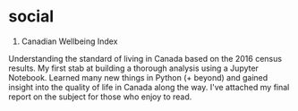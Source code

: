 # social


1. Canadian Wellbeing Index

Understanding the standard of living in Canada based on the 2016 census results. My first stab at building a thorough
analysis using a Jupyter Notebook. Learned many new things in Python (+ beyond) and gained insight into the quality of
life in Canada along the way. I've attached my final report on the subject for those who enjoy to read.

